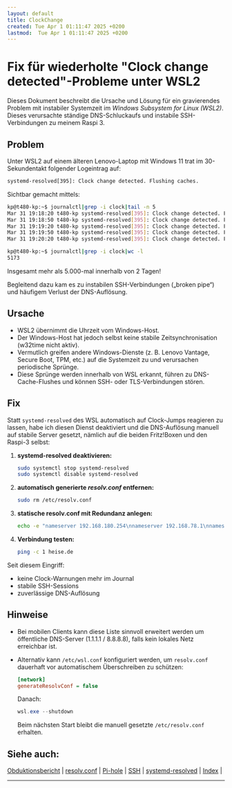 ```yaml
---
layout: default
title: ClockChange
created: Tue Apr 1 01:11:47 2025 +0200
lastmod:  Tue Apr 1 01:11:47 2025 +0200
---
```


# Fix für wiederholte "Clock change detected"-Probleme unter WSL2

Dieses Dokument beschreibt die Ursache und Lösung für ein gravierendes Problem mit instabiler Systemzeit im *Windows Subsystem for Linux (WSL2)*.
Dieses verursachte ständige DNS-Schluckaufs und instabile SSH-Verbindungen zu meinem Raspi 3.

## Problem

Unter WSL2 auf einem älteren Lenovo-Laptop mit Windows 11 trat im 30-Sekundentakt folgender Logeintrag auf:

~~~bash
systemd-resolved[395]: Clock change detected. Flushing caches.
~~~

Sichtbar gemacht mittels:

~~~bash
kp@t480-kp:~$ journalctl|grep -i clock|tail -n 5
Mar 31 19:18:20 t480-kp systemd-resolved[395]: Clock change detected. Flushing caches.
Mar 31 19:18:50 t480-kp systemd-resolved[395]: Clock change detected. Flushing caches.
Mar 31 19:19:20 t480-kp systemd-resolved[395]: Clock change detected. Flushing caches.
Mar 31 19:19:50 t480-kp systemd-resolved[395]: Clock change detected. Flushing caches.
Mar 31 19:20:20 t480-kp systemd-resolved[395]: Clock change detected. Flushing caches.

kp@t480-kp:~$ journalctl|grep -i clock|wc -l
5173
~~~

Insgesamt mehr als 5.000-mal innerhalb von 2 Tagen!

Begleitend dazu kam es zu instabilen SSH-Verbindungen („broken pipe“) und häufigem Verlust der DNS-Auflösung.

## Ursache

- WSL2 übernimmt die Uhrzeit vom Windows-Host.
- Der Windows-Host hat jedoch selbst keine stabile Zeitsynchronisation (w32time nicht aktiv).
- Vermutlich greifen andere Windows-Dienste (z. B. Lenovo Vantage, Secure Boot, TPM, etc.) auf die Systemzeit zu und verursachen periodische Sprünge.
- Diese Sprünge werden innerhalb von WSL erkannt, führen zu DNS-Cache-Flushes und können SSH- oder TLS-Verbindungen stören.

## Fix

Statt `systemd-resolved` des WSL automatisch auf Clock-Jumps reagieren zu lassen, habe ich diesen Dienst deaktiviert und die DNS-Auflösung manuell auf stabile Server gesetzt, nämlich auf die beiden Fritz!Boxen und den Raspi-3 selbst:

1. **systemd-resolved deaktivieren:**

   ~~~bash
   sudo systemctl stop systemd-resolved
   sudo systemctl disable systemd-resolved
   ~~~

2. **automatisch generierte *resolv.conf* entfernen:**

   ~~~bash
   sudo rm /etc/resolv.conf
   ~~~

3. **statische resolv.conf mit Redundanz anlegen:**

   ~~~bash
   echo -e "nameserver 192.168.180.254\nnameserver 192.168.78.1\nnameserver 192.168.180.1\nnameserver 192.168.78.254" | sudo tee /etc/resolv.conf
   ~~~

4. **Verbindung testen:**

   ~~~bash
   ping -c 1 heise.de
   ~~~

Seit diesem Eingriff:

- keine Clock-Warnungen mehr im Journal
- stabile SSH-Sessions
- zuverlässige DNS-Auflösung

## Hinweise

- Bei mobilen Clients kann diese Liste sinnvoll erweitert werden um öffentliche DNS-Server (1.1.1.1 / 8.8.8.8), falls kein lokales Netz erreichbar ist.
- Alternativ kann `/etc/wsl.conf` konfiguriert werden, um `resolv.conf` dauerhaft vor automatischem Überschreiben zu schützen:

   ~~~ini
   [network]
   generateResolvConf = false
   ~~~
   
   Danach:
   
   ~~~powershell
   wsl.exe --shutdown
   ~~~

   Beim nächsten Start bleibt die manuell gesetzte `/etc/resolv.conf` erhalten.

## Siehe auch:

[Obduktionsbericht](#Obduktionsbericht) | [resolv.conf](#resolv.conf) | [Pi-hole](#Pi-hole) | [SSH](#SSH) | [systemd-resolved](#systemd-resolved) | [Index](#index) |

---


